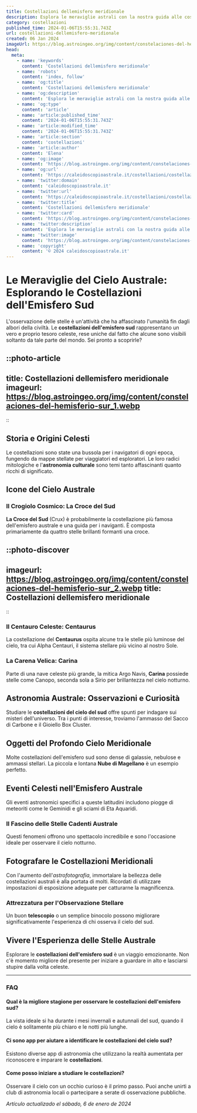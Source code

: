 ```yaml
---
title: Costellazioni dellemisfero meridionale
description: Esplora le meraviglie astrali con la nostra guida alle costellazioni dellemisfero meridionale, un viaggio stellare unico e affascinante.
category: costellazioni
published_time: 2024-01-06T15:55:31.743Z
url: costellazioni-dellemisfero-meridionale
created: 06 Jan 2024
imageUrl: https://blog.astroingeo.org/img/content/constelaciones-del-hemisferio-sur_1.webp
head:
  meta:
    - name: 'keywords'
      content: 'Costellazioni dellemisfero meridionale'
    - name: 'robots'
      content: 'index, follow'
    - name: 'og:title'
      content: 'Costellazioni dellemisfero meridionale'
    - name: 'og:description'
      content: 'Esplora le meraviglie astrali con la nostra guida alle costellazioni dellemisfero meridionale, un viaggio stellare unico e affascinante.'
    - name: 'og:type'
      content: 'article'
    - name: 'article:published_time'
      content: '2024-01-06T15:55:31.743Z'
    - name: 'article:modified_time'
      content: '2024-01-06T15:55:31.743Z'
    - name: 'article:section'
      content: 'costellazioni'
    - name: 'article:author'
      content: 'Elena'
    - name: 'og:image'
      content: 'https://blog.astroingeo.org/img/content/constelaciones-del-hemisferio-sur_1.webp'
    - name: 'og:url'
      content: 'https://caleidoscopioastrale.it/costellazioni/costellazioni-dellemisfero-meridionale'
    - name: 'twitter:domain'
      content: 'caleidoscopioastrale.it'
    - name: 'twitter:url'
      content: 'https://caleidoscopioastrale.it/costellazioni/costellazioni-dellemisfero-meridionale'
    - name: 'twitter:title'
      content: 'Costellazioni dellemisfero meridionale'
    - name: 'twitter:card'
      content: 'https://blog.astroingeo.org/img/content/constelaciones-del-hemisferio-sur_1.webp'
    - name: 'twitter:description'
      content: 'Esplora le meraviglie astrali con la nostra guida alle costellazioni dellemisfero meridionale, un viaggio stellare unico e affascinante.'
    - name: 'twitter:image'
      content: 'https://blog.astroingeo.org/img/content/constelaciones-del-hemisferio-sur_1.webp'
    - name: 'copyright'
      content: '© 2024 caleidoscopioastrale.it'
---
```

# Le Meraviglie del Cielo Australe: Esplorando le Costellazioni dell'Emisfero Sud

L'osservazione delle stelle è un'attività che ha affascinato l'umanità fin dagli albori della civiltà. Le **costellazioni dell'emisfero sud** rappresentano un vero e proprio tesoro celeste, rese uniche dal fatto che alcune sono visibili soltanto da tale parte del mondo. Sei pronto a scoprirle?

::photo-article
---
title: Costellazioni dellemisfero meridionale
imageurl: https://blog.astroingeo.org/img/content/constelaciones-del-hemisferio-sur_1.webp
---
::

## Storia e Origini Celesti
Le costellazioni sono state una bussola per i navigatori di ogni epoca, fungendo da mappe stellate per viaggiatori ed esploratori. Le loro radici mitologiche e l'**astronomia culturale** sono temi tanto affascinanti quanto ricchi di significato.

## Icone del Cielo Australe

### Il Crogiolo Cosmico: La Croce del Sud
**La Croce del Sud** (Crux) è probabilmente la costellazione più famosa dell'emisfero australe e una guida per i naviganti. È composta primariamente da quattro stelle brillanti formanti una croce.

::photo-discover
---
imageurl: https://blog.astroingeo.org/img/content/constelaciones-del-hemisferio-sur_2.webp
title: Costellazioni dellemisfero meridionale
---
::

### Il Centauro Celeste: Centaurus
La costellazione del **Centaurus** ospita alcune tra le stelle più luminose del cielo, tra cui Alpha Centauri, il sistema stellare più vicino al nostro Sole.

### La Carena Velica: Carina
Parte di una nave celeste più grande, la mitica Argo Navis, **Carina** possiede stelle come Canopo, seconda sola a Sirio per brillantezza nel cielo notturno.

## Astronomia Australe: Osservazioni e Curiosità
Studiare le **costellazioni del cielo del sud** offre spunti per indagare sui misteri dell'universo. Tra i punti di interesse, troviamo l'ammasso del Sacco di Carbone e il Gioiello Box Cluster.

## Oggetti del Profondo Cielo Meridionale
Molte costellazioni dell'emisfero sud sono dense di galassie, nebulose e ammassi stellari. La piccola e lontana **Nube di Magellano** è un esempio perfetto.

## Eventi Celesti nell'Emisfero Australe
Gli eventi astronomici specifici a queste latitudini includono piogge di meteoriti come le Geminidi e gli sciami di Eta Aquaridi.

### Il Fascino delle Stelle Cadenti Australe
Questi fenomeni offrono uno spettacolo incredibile e sono l'occasione ideale per osservare il cielo notturno.

## Fotografare le Costellazioni Meridionali
Con l'aumento dell'*astrofotografia*, immortalare la bellezza delle costellazioni australi è alla portata di molti. Ricordati di utilizzare impostazioni di esposizione adeguate per catturarne la magnificenza.

### Attrezzatura per l'Observazione Stellare
Un buon **telescopio** o un semplice binocolo possono migliorare significativamente l'esperienza di chi osserva il cielo del sud.

## Vivere l'Esperienza delle Stelle Australe
Esplorare le **costellazioni dell'emisfero sud** è un viaggio emozionante. Non c'è momento migliore del presente per iniziare a guardare in alto e lasciarsi stupire dalla volta celeste.

---

### FAQ

#### Qual è la migliore stagione per osservare le costellazioni dell'emisfero sud?
La vista ideale si ha durante i mesi invernali e autunnali del sud, quando il cielo è solitamente più chiaro e le notti più lunghe.

#### Ci sono app per aiutare a identificare le costellazioni del cielo sud?
Esistono diverse app di astronomia che utilizzano la realtà aumentata per riconoscere e imparare le **costellazioni**.

#### Come posso iniziare a studiare le costellazioni?
Osservare il cielo con un occhio curioso è il primo passo. Puoi anche unirti a club di astronomia locali o partecipare a serate di osservazione pubbliche.

_Artículo actualizado el sábado, 6 de enero de 2024_